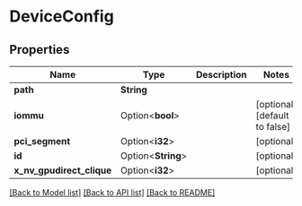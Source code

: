 # DeviceConfig

## Properties

Name | Type | Description | Notes
------------ | ------------- | ------------- | -------------
**path** | **String** |  | 
**iommu** | Option<**bool**> |  | [optional][default to false]
**pci_segment** | Option<**i32**> |  | [optional]
**id** | Option<**String**> |  | [optional]
**x_nv_gpudirect_clique** | Option<**i32**> |  | [optional]

[[Back to Model list]](../README.md#documentation-for-models) [[Back to API list]](../README.md#documentation-for-api-endpoints) [[Back to README]](../README.md)


